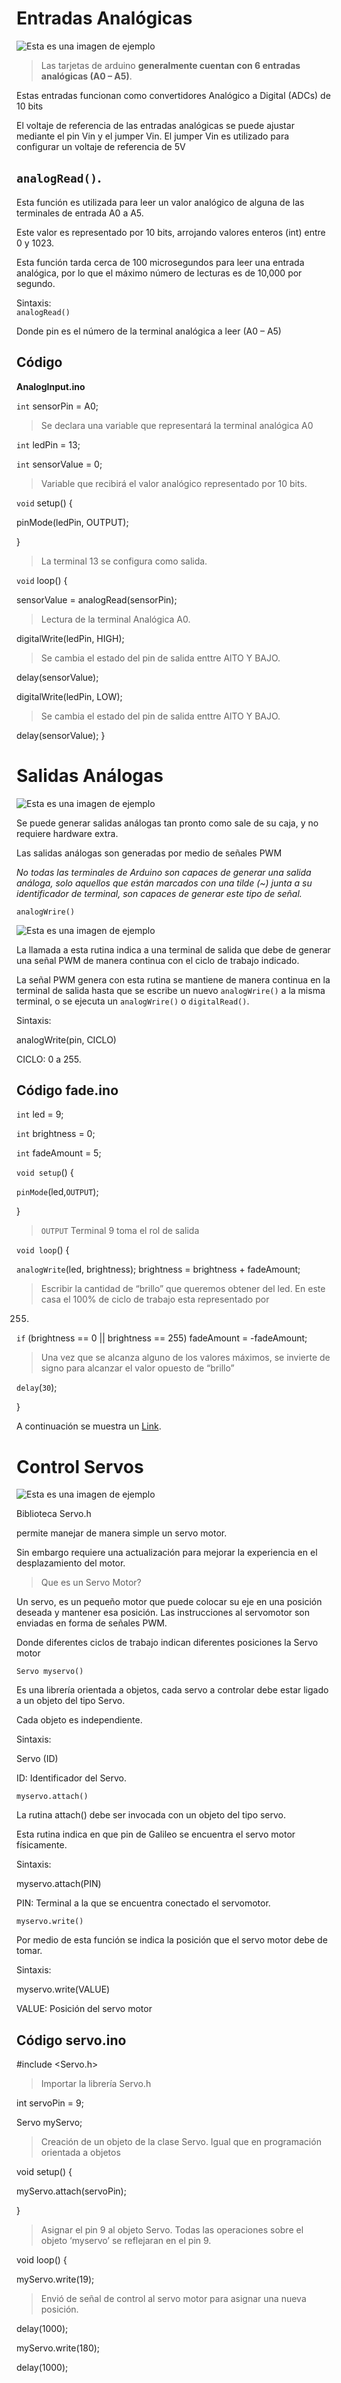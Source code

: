 # Entradas Analógicas
![Esta es una imagen de ejemplo](http://robots-argentina.com.ar/didactica/wp-content/uploads/PINOUT-ANALOGICO.png)

>Las tarjetas de arduino **generalmente cuentan con
6 entradas analógicas (A0 – A5)**.

Estas entradas funcionan como convertidores
Analógico a Digital (ADCs) de 10 bits

El voltaje de referencia de las entradas analógicas se 
puede ajustar mediante el pin Vin y el jumper Vin.
El jumper Vin es utilizado para configurar un voltaje 
de referencia de 5V

 ## `analogRead()`.

 Esta función es utilizada para leer un valor analógico de alguna de las terminales de entrada A0 a A5. 
 
 Este valor es representado por
 10 bits, arrojando valores enteros (int) entre 0 y 1023.


 Esta función tarda cerca de 100 microsegundos para leer una
 entrada analógica, por lo que el máximo número de lecturas es de
 10,000 por segundo.


 Sintaxis:  
 `analogRead()`

 Donde pin es el número de la terminal analógica a leer (A0 – A5)

 ## Código
 **AnalogInput.ino**

 `int` sensorPin = A0;
>Se declara una variable que representará la 
terminal analógica A0

 `int` ledPin = 13;

 `int` sensorValue = 0;
 >Variable que recibirá el valor analógico representado por 10 bits.

 `void` setup() {

 pinMode(ledPin, OUTPUT); 

 }
 >La terminal 13 se configura como salida.

 `void` loop() {

 sensorValue = analogRead(sensorPin);
 >Lectura de la terminal Analógica A0.

 digitalWrite(ledPin, HIGH);
 >Se cambia el estado del pin de salida enttre AlTO Y BAJO.

 delay(sensorValue);

 digitalWrite(ledPin, LOW);
 >Se cambia el estado del pin de salida enttre AlTO Y BAJO.

 delay(sensorValue);
 }

 # Salidas Análogas 

 ![Esta es una imagen de ejemplo](https://encrypted-tbn0.gstatic.com/images?q=tbn:ANd9GcRBN2FR6R3LisN1mM7kIudaN7F4s_ngwB19sw&usqp=CAU)

 Se puede generar salidas análogas 
 tan pronto como sale de su caja, y no requiere hardware extra.

 Las salidas análogas son 
 generadas por medio de señales 
 PWM

_No todas las terminales de Arduino son capaces de generar una salida 
análoga, solo aquellos que están marcados con una tilde (~) junta a su 
identificador de terminal, son capaces de generar este tipo de señal._

`analogWrire()`

![Esta es una imagen de ejemplo](https://educaendigital.com/wp-content/uploads/2020/02/Captura-de-pantalla-2020-02-03-a-las-6.33.23.png)

La llamada a esta rutina indica a
una terminal de salida que debe de
generar una señal PWM de manera
continua con el ciclo de trabajo
indicado.

La señal PWM genera con esta
rutina se mantiene de manera
continua en la terminal de salida
hasta que se escribe un nuevo
`analogWrire()` a la misma terminal, o se ejecuta un 
`analogWrire()` o `digitalRead()`.

Sintaxis:

analogWrite(pin, CICLO)

CICLO: 0 a 255.

## Código fade.ino

`int` led = 9;

`int` brightness = 0;

`int` fadeAmount = 5;

`void setup`() {

`pinMode`(led,`OUTPUT`);

}

>`OUTPUT` Terminal 9 toma el rol de salida 

`void loop`() {

`analogWrite`(led, brightness);
brightness = brightness + fadeAmount;
>Escribir la cantidad de “brillo” que queremos obtener del led. En 
este casa el 100% de ciclo de trabajo esta representado por 
255.

`if` (brightness == 0 || brightness == 255)
fadeAmount = -fadeAmount;
>Una vez que se alcanza alguno de los valores 
máximos, se invierte de signo para alcanzar el valor 
opuesto de “brillo”

`delay`(`30`);

}

A continuación se muestra un [Link](https://youtu.be/CK9-RhWYriA "Librerias de Arduino").
# Control Servos

![Esta es una imagen de ejemplo](https://www.makerelectronico.com/wp-content/uploads/2020/04/tutorial-servomotor-arduino-2.png)

Biblioteca Servo.h

permite manejar 
de manera simple un servo motor.

Sin embargo requiere una actualización 
para mejorar la experiencia en el 
desplazamiento del motor.

> Que es un Servo Motor?

Un servo, es un pequeño motor que 
puede colocar su eje en una posición 
deseada y mantener esa posición. 
Las instrucciones al servomotor son 
enviadas en forma de señales PWM.

Donde diferentes ciclos de trabajo 
indican diferentes posiciones la Servo 
motor

`Servo myservo()`

 Es una librería 
orientada a objetos, cada servo a 
controlar debe estar ligado a un 
objeto del tipo Servo.

Cada objeto es independiente.

Sintaxis:

Servo (ID)

ID: Identificador del Servo.

`myservo.attach()`

La rutina attach() debe ser 
invocada con un objeto del tipo 
servo. 

Esta rutina indica en que pin 
de Galileo se encuentra el servo 
motor físicamente.

Sintaxis:

myservo.attach(PIN)

PIN: Terminal a la que se 
encuentra conectado el 
servomotor.

`myservo.write()`

Por medio de esta función se 
indica la posición que el servo 
motor debe de tomar.

Sintaxis:

myservo.write(VALUE)

VALUE: Posición del servo motor

## Código servo.ino

#include <Servo.h>
>Importar la librería Servo.h

int servoPin = 9;

Servo myServo;
>Creación de un objeto de la clase Servo. Igual que en programación 
orientada a objetos

void setup() {

myServo.attach(servoPin);

}
>Asignar el pin 9 al objeto Servo. Todas las operaciones sobre el objeto 
‘myservo’ se reflejaran en el pin 9.

void loop() {

myServo.write(19);
>Envió de señal de control al servo motor para 
asignar una nueva posición.

delay(1000);

myServo.write(180);

delay(1000);












